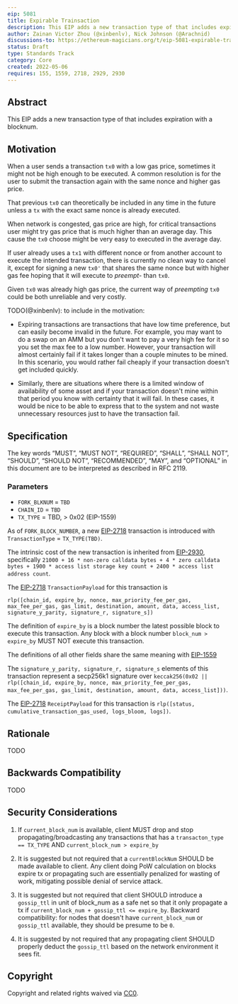 ```yaml
---
eip: 5081
title: Expirable Trainsaction 
description: This EIP adds a new transaction type of that includes expiration with a blocknum 
author: Zainan Victor Zhou (@xinbenlv), Nick Johnson (@Arachnid)
discussions-to: https://ethereum-magicians.org/t/eip-5081-expirable-transaction/9208
status: Draft
type: Standards Track
category: Core
created: 2022-05-06
requires: 155, 1559, 2718, 2929, 2930
---
```


## Abstract
This EIP adds a new transaction type of that includes expiration with a blocknum.

## Motivation

When a user sends a transaction `tx0` with a low gas price, sometimes it might not be high enough to be executed.
A common resolution is for the user to submit the transaction again with the same nonce and higher gas price.

That previous `tx0` can theoretically be included in any time in the future unless a `tx` with the exact same nonce is already executed.

When network is congested, gas price are high, for critical transactions user might try gas price that is much higher than an average day. 
This cause the `tx0` choose might be very easy to executed in the average day.

If user already uses a `tx1` with different nonce or from another account to execute the intended transaction,
there is currently no clean way to cancel it,
except for signing a new `tx0'` that shares the same nonce but with higher gas fee hoping that it will execute to *preempt*- than `tx0`.

Given `tx0` was already high gas price, the current way of *preempting* `tx0` could be both unreliable and very costly.

TODO(@xinbenlv): to include in the motivation:

- Expiring transactions are transactions that have low time preference, but can easily become invalid in the future. For example, you may want to do a swap on an AMM but you don't want to pay a very high fee for it so you set the max fee to a low number. However, your transaction will almost certainly fail if it takes longer than a couple minutes to be mined. In this scenario, you would rather fail cheaply if your transaction doesn't get included quickly.

- Similarly, there are situations where there is a limited window of availability of some asset and if your transaction doesn't mine within that period you know with certainty that it will fail. In these cases, it would be nice to be able to express that to the system and not waste unnecessary resources just to have the transaction fail.

## Specification
The key words “MUST”, “MUST NOT”, “REQUIRED”, “SHALL”, “SHALL NOT”, “SHOULD”, “SHOULD NOT”, “RECOMMENDED”, “MAY”, and “OPTIONAL” in this document are to be interpreted as described in RFC 2119.

### Parameters
- `FORK_BLKNUM` = `TBD`
- `CHAIN_ID` = `TBD`
- `TX_TYPE` = TBD, > 0x02 (EIP-1559)


As of `FORK_BLOCK_NUMBER`, a new [EIP-2718](./eip-2718.md) transaction is introduced with `TransactionType` = `TX_TYPE(TBD)`.

The intrinsic cost of the new transaction is inherited from [EIP-2930](./eip-2930.md), specifically `21000 + 16 * non-zero calldata bytes + 4 * zero calldata bytes + 1900 * access list storage key count + 2400 * access list address count`.

The [EIP-2718](./eip-2718.md) `TransactionPayload` for this transaction is 

```
rlp([chain_id, expire_by, nonce, max_priority_fee_per_gas, max_fee_per_gas, gas_limit, destination, amount, data, access_list, signature_y_parity, signature_r, signature_s])
```

The definition of `expire_by` is a block number the latest possible block to
execute this transaction. Any block with a block number `block_num > expire_by` MUST NOT execute this transaction.

The definitions of all other fields share the same meaning with [EIP-1559](https://eips.ethereum.org/EIPS/eip-1559)

The `signature_y_parity, signature_r, signature_s` elements of this transaction represent a secp256k1 signature over `keccak256(0x02 || rlp([chain_id, expire_by, nonce, max_priority_fee_per_gas, max_fee_per_gas, gas_limit, destination, amount, data, access_list]))`.

The [EIP-2718](./eip-2718.md) `ReceiptPayload` for this transaction is `rlp([status, cumulative_transaction_gas_used, logs_bloom, logs])`.


## Rationale
TODO

## Backwards Compatibility
TODO

## Security Considerations

1. If `current_block_num` is available, client MUST drop and stop propagating/broadcasting any transactions that has a
`transacton_type == TX_TYPE` AND `current_block_num > expire_by`

2. It is suggested but not required that a `currentBlockNum` SHOULD be made available to client. Any client doing PoW calculation on blocks expire tx or propagating such are essentially penalized for wasting of work, mitigating possible denial of service attack.

3. It is suggested but not required that client SHOULD introduce a 
`gossip_ttl` in unit of block_num as a safe net so that it only propagate
a tx if `current_block_num + gossip_ttl <= expire_by`. Backward compatibility:
for nodes that doesn't have `current_block_num` or `gossip_ttl` available,
they should be presume to be `0`.
  
4. It is suggested by not required that any propagating client SHOULD properly deduct the `gossip_ttl` 
based on the network environment it sees fit.

## Copyright
Copyright and related rights waived via [CC0](../LICENSE.md).
